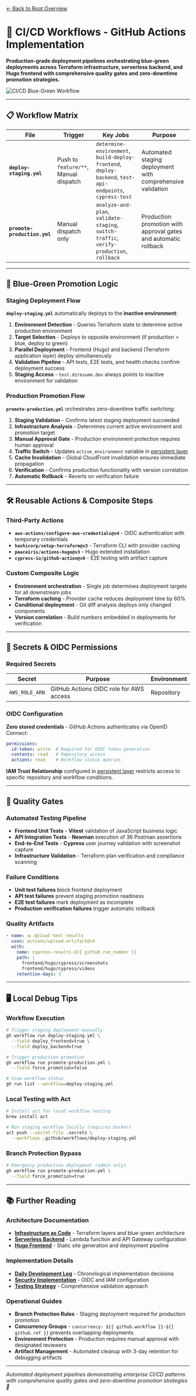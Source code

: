 [← Back to Root Overview](../README.md)

<!-- WORKFLOWS README v1.0 | Updated: 2025-06-12 -->

# 🚀 CI/CD Workflows - GitHub Actions Implementation

**Production-grade deployment pipelines orchestrating blue-green deployments across Terraform infrastructure, serverless backend, and Hugo frontend with comprehensive quality gates and zero-downtime promotion strategies.**

![CI/CD Blue-Green Workflow](../../docs/architecture/ci-cd-blue-green-workflow.png)

---

## 📋 Workflow Matrix

|File|Trigger|Key Jobs|Purpose|
|---|---|---|---|
|**`deploy-staging.yml`**|Push to `feature/**`, Manual dispatch|`determine-environment`, `build-deploy-frontend`, `deploy-backend`, `test-api-endpoints`, `cypress-test`|Automated staging deployment with comprehensive validation|
|**`promote-production.yml`**|Manual dispatch only|`analyze-and-plan`, `validate-staging`, `switch-traffic`, `verify-production`, `rollback`|Production promotion with approval gates and automatic rollback|

---

## 🔄 Blue-Green Promotion Logic

### Staging Deployment Flow
**`deploy-staging.yml`** automatically deploys to the **inactive environment**:

1. **Environment Detection** - Queries Terraform state to determine active production environment
2. **Target Selection** - Deploys to opposite environment (if production = blue, deploy to green)
3. **Parallel Deployment** - Frontend (Hugo) and backend (Terraform application layer) deploy simultaneously
4. **Validation Pipeline** - API tests, E2E tests, and health checks confirm deployment success
5. **Staging Access** - `test.dzresume.dev` always points to inactive environment for validation

### Production Promotion Flow
**`promote-production.yml`** orchestrates zero-downtime traffic switching:

1. **Staging Validation** - Confirms latest staging deployment succeeded
2. **Infrastructure Analysis** - Determines current active environment and promotion target
3. **Manual Approval Gate** - Production environment protection requires human approval
4. **Traffic Switch** - Updates `active_environment` variable in [persistent layer](../infrastructure/terraform/README.md#blue-green-deployment-flow)
5. **Cache Invalidation** - Global CloudFront invalidation ensures immediate propagation
6. **Verification** - Confirms production functionality with version correlation
7. **Automatic Rollback** - Reverts on verification failure

---

## 🛠️ Reusable Actions & Composite Steps

### Third-Party Actions
- **`aws-actions/configure-aws-credentials@v4`** - OIDC authentication with temporary credentials
- **`hashicorp/setup-terraform@v3`** - Terraform CLI with provider caching
- **`peaceiris/actions-hugo@v3`** - Hugo extended installation
- **`cypress-io/github-action@v6`** - E2E testing with artifact capture

### Custom Composite Logic
- **Environment orchestration** - Single job determines deployment targets for all downstream jobs
- **Terraform caching** - Provider cache reduces deployment time by 60%
- **Conditional deployment** - Git diff analysis deploys only changed components
- **Version correlation** - Build numbers embedded in deployments for verification

---

## 🔐 Secrets & OIDC Permissions

### Required Secrets
|Secret|Purpose|Environment|
|---|---|---|
|`AWS_ROLE_ARN`|GitHub Actions OIDC role for AWS access|Repository|

### OIDC Configuration
**Zero stored credentials** - GitHub Actions authenticates via OpenID Connect:

```yaml
permissions:
  id-token: write  # Required for OIDC token generation
  contents: read   # Repository access
  actions: read    # Workflow status queries
```

**IAM Trust Relationship** configured in [persistent layer](../infrastructure/terraform/README.md#security--compliance) restricts access to specific repository and workflow conditions.

---

## 🧪 Quality Gates

### Automated Testing Pipeline
- **Frontend Unit Tests** - **Vitest** validation of JavaScript business logic
- **API Integration Tests** - **Newman** execution of 36 Postman assertions
- **End-to-End Tests** - **Cypress** user journey validation with screenshot capture
- **Infrastructure Validation** - Terraform plan verification and compliance scanning

### Failure Conditions
- **Unit test failures** block frontend deployment
- **API test failures** prevent staging promotion readiness
- **E2E test failures** mark deployment as incomplete
- **Production verification failures** trigger automatic rollback

### Quality Artifacts
```yaml
- name: 📊 Upload test results
  uses: actions/upload-artifact@v4
  with:
    name: cypress-results-${{ github.run_number }}
    path: |
      frontend/hugo/cypress/screenshots
      frontend/hugo/cypress/videos
    retention-days: 3
```

---

## 🖥️ Local Debug Tips

### Workflow Execution
```bash
# Trigger staging deployment manually
gh workflow run deploy-staging.yml \
  --field deploy_frontend=true \
  --field deploy_backend=true

# Trigger production promotion
gh workflow run promote-production.yml \
  --field force_promotion=false

# View workflow status
gh run list --workflow=deploy-staging.yml
```

### Local Testing with Act
```bash
# Install act for local workflow testing
brew install act

# Run staging workflow locally (requires Docker)
act push --secret-file .secrets \
  --workflows .github/workflows/deploy-staging.yml
```

### Branch Protection Bypass
```bash
# Emergency production deployment (admin only)
gh workflow run promote-production.yml \
  --field force_promotion=true
```

---

## 📚 Further Reading

### Architecture Documentation
- **[Infrastructure as Code](../infrastructure/terraform/README.md)** - Terraform layers and blue-green architecture
- **[Serverless Backend](../backend/README.md)** - Lambda function and API Gateway configuration
- **[Hugo Frontend](../frontend/README.md)** - Static site generation and deployment pipeline

### Implementation Details
- **[Daily Development Log](../docs/progress.md)** - Chronological implementation decisions
- **[Security Implementation](../infrastructure/terraform/README.md#security--compliance)** - OIDC and IAM configuration
- **[Testing Strategy](../backend/README.md#testing)** - Comprehensive validation approach

### Operational Guides
- **Branch Protection Rules** - Staging deployment required for production promotion
- **Concurrency Groups** - `concurrency: ${{ github.workflow }}-${{ github.ref }}` prevents overlapping deployments
- **Environment Protection** - Production requires manual approval with designated reviewers
- **Artifact Management** - Automated cleanup with 3-day retention for debugging artifacts

---

_Automated deployment pipelines demonstrating enterprise CI/CD patterns with comprehensive quality gates and zero-downtime promotion strategies 🚀_
